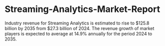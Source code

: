 # Streaming-Analytics-Market-Report
Industry revenue for Streaming Analytics is estimated to rise to $125.8 billion by 2035 from $27.3 billion of 2024. The revenue growth of market players is expected to average at 14.9% annually for the period 2024 to 2035.
